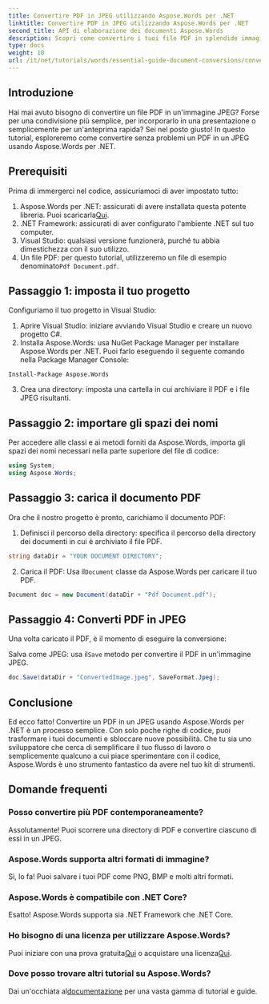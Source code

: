 ```yaml
---
title: Convertire PDF in JPEG utilizzando Aspose.Words per .NET
linktitle: Convertire PDF in JPEG utilizzando Aspose.Words per .NET
second_title: API di elaborazione dei documenti Aspose.Words
description: Scopri come convertire i tuoi file PDF in splendide immagini JPEG senza sforzo con Aspose.Words per .NET. Perfetto per sviluppatori e appassionati.
type: docs
weight: 10
url: /it/net/tutorials/words/essential-guide-document-conversions/convert-pdf-to-jpeg/
---
```

## Introduzione

Hai mai avuto bisogno di convertire un file PDF in un'immagine JPEG? Forse per una condivisione più semplice, per incorporarlo in una presentazione o semplicemente per un'anteprima rapida? Sei nel posto giusto! In questo tutorial, esploreremo come convertire senza problemi un PDF in un JPEG usando Aspose.Words per .NET.

## Prerequisiti

Prima di immergerci nel codice, assicuriamoci di aver impostato tutto:

1.  Aspose.Words per .NET: assicurati di avere installata questa potente libreria. Puoi scaricarla[Qui](https://releases.aspose.com/words/net/).
2. .NET Framework: assicurati di aver configurato l'ambiente .NET sul tuo computer.
3. Visual Studio: qualsiasi versione funzionerà, purché tu abbia dimestichezza con il suo utilizzo.
4.  Un file PDF: per questo tutorial, utilizzeremo un file di esempio denominato`Pdf Document.pdf`.

## Passaggio 1: imposta il tuo progetto

Configuriamo il tuo progetto in Visual Studio:

1. Aprire Visual Studio: iniziare avviando Visual Studio e creare un nuovo progetto C#.
2. Installa Aspose.Words: usa NuGet Package Manager per installare Aspose.Words per .NET. Puoi farlo eseguendo il seguente comando nella Package Manager Console:

```shell
Install-Package Aspose.Words
```

3. Crea una directory: imposta una cartella in cui archiviare il PDF e i file JPEG risultanti.

## Passaggio 2: importare gli spazi dei nomi

Per accedere alle classi e ai metodi forniti da Aspose.Words, importa gli spazi dei nomi necessari nella parte superiore del file di codice:

```csharp
using System;
using Aspose.Words;
```

## Passaggio 3: carica il documento PDF

Ora che il nostro progetto è pronto, carichiamo il documento PDF:

1. Definisci il percorso della directory: specifica il percorso della directory dei documenti in cui è archiviato il file PDF.

```csharp
string dataDir = "YOUR DOCUMENT DIRECTORY";
```

2.  Carica il PDF: Usa il`Document` classe da Aspose.Words per caricare il tuo PDF.

```csharp
Document doc = new Document(dataDir + "Pdf Document.pdf");
```

## Passaggio 4: Converti PDF in JPEG

Una volta caricato il PDF, è il momento di eseguire la conversione:

 Salva come JPEG: usa il`Save` metodo per convertire il PDF in un'immagine JPEG.

```csharp
doc.Save(dataDir + "ConvertedImage.jpeg", SaveFormat.Jpeg);
```

## Conclusione

Ed ecco fatto! Convertire un PDF in un JPEG usando Aspose.Words per .NET è un processo semplice. Con solo poche righe di codice, puoi trasformare i tuoi documenti e sbloccare nuove possibilità. Che tu sia uno sviluppatore che cerca di semplificare il tuo flusso di lavoro o semplicemente qualcuno a cui piace sperimentare con il codice, Aspose.Words è uno strumento fantastico da avere nel tuo kit di strumenti.

## Domande frequenti

### Posso convertire più PDF contemporaneamente?
Assolutamente! Puoi scorrere una directory di PDF e convertire ciascuno di essi in un JPEG.

### Aspose.Words supporta altri formati di immagine?
Sì, lo fa! Puoi salvare i tuoi PDF come PNG, BMP e molti altri formati.

### Aspose.Words è compatibile con .NET Core?
Esatto! Aspose.Words supporta sia .NET Framework che .NET Core.

### Ho bisogno di una licenza per utilizzare Aspose.Words?
 Puoi iniziare con una prova gratuita[Qui](https://releases.aspose.com/) o acquistare una licenza[Qui](https://purchase.conholdate.com/buy).

### Dove posso trovare altri tutorial su Aspose.Words?
 Dai un'occhiata al[documentazione](https://reference.aspose.com/words/net/) per una vasta gamma di tutorial e guide.